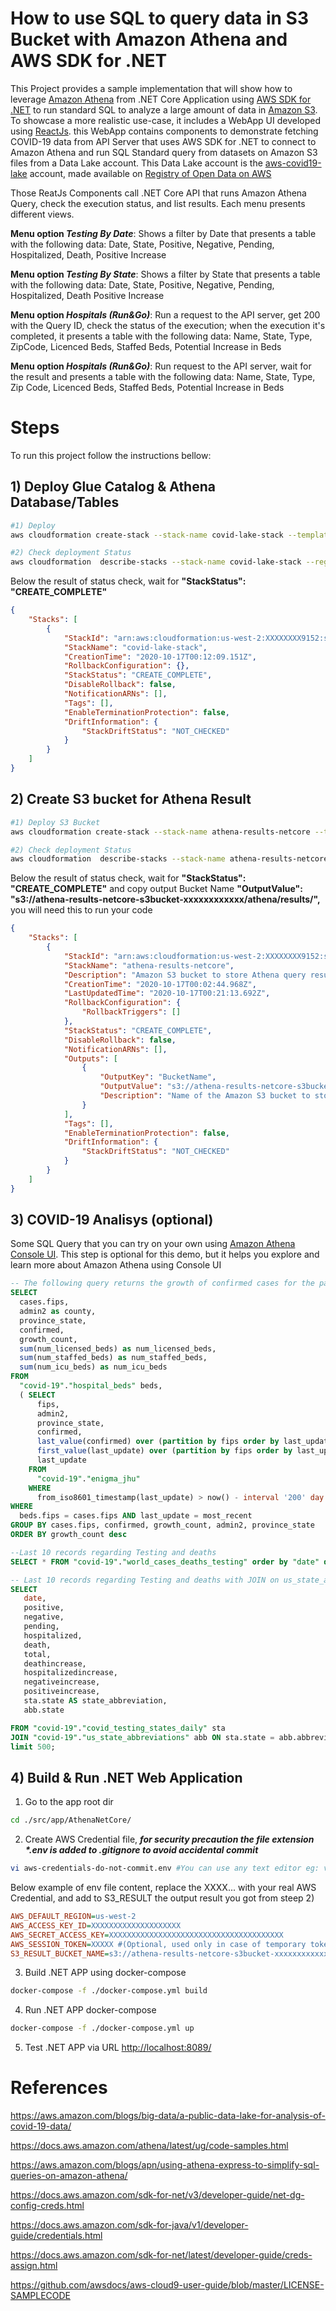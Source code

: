 # How to use SQL to query data in S3 Bucket with Amazon Athena and AWS SDK for .NET

This Project provides a sample implementation that will show how to leverage [Amazon Athena](https://aws.amazon.com/athena/) from .NET Core Application using [AWS SDK for .NET](https://docs.aws.amazon.com/sdk-for-net/v3/developer-guide/welcome.html) to run standard SQL to analyze a large amount of data in [Amazon S3](https://aws.amazon.com/s3/).
To showcase a more realistic use-case, it includes a WebApp UI developed using [ReactJs](https://reactjs.org/). this WebApp contains components to demonstrate fetching COVID-19 data from API Server that uses AWS SDK for .NET to connect to Amazon Athena and run SQL Standard query from datasets on Amazon S3 files from a Data Lake account. This Data Lake account is the [aws-covid19-lake](https://registry.opendata.aws/aws-covid19-lake/) account, made available on [Registry of Open Data on AWS](https://registry.opendata.aws/)

Those ReatJs Components call .NET Core API that runs Amazon Athena Query, check the execution status, and list results. Each menu presents different views.

**Menu option _Testing By Date_**: Shows a filter by Date that presents a table with the following data: Date, State, Positive, Negative, Pending, Hospitalized, Death, Positive Increase

**Menu option _Testing By State_**: Shows a filter by State that presents a table with the following data: Date, State, Positive, Negative, Pending, Hospitalized, Death Positive Increase

**Menu option _Hospitals (Run&Go)_**: Run a request to the API server, get 200 with the Query ID, check the status of the execution; when the execution it's completed, it presents a table with the following data: Name, State, Type, ZipCode, Licenced Beds, Staffed Beds, Potential Increase in Beds

**Menu option _Hospitals (Run&Go)_**: Run request to the API server, wait for the result and presents a table with the following data: Name, State, Type, Zip Code, Licenced Beds, Staffed Beds, Potential Increase in Beds

# Steps

To run this project follow the instructions bellow:

## 1) Deploy Glue Catalog & Athena Database/Tables

```bash
#1) Deploy
aws cloudformation create-stack --stack-name covid-lake-stack --template-url https://covid19-lake.s3.us-east-2.amazonaws.com/cfn/CovidLakeStack.template.json --region us-west-2

#2) Check deployment Status
aws cloudformation  describe-stacks --stack-name covid-lake-stack --region us-west-2
```

Below the result of status check, wait for **"StackStatus": "CREATE_COMPLETE"**

```json
{
    "Stacks": [
        {
            "StackId": "arn:aws:cloudformation:us-west-2:XXXXXXXX9152:stack/covid-lake-stack/xxxxxxxx-100d-11eb-87ef-xxxxxxxxxxx",
            "StackName": "covid-lake-stack",
            "CreationTime": "2020-10-17T00:12:09.151Z",
            "RollbackConfiguration": {},
            "StackStatus": "CREATE_COMPLETE",
            "DisableRollback": false,
            "NotificationARNs": [],
            "Tags": [],
            "EnableTerminationProtection": false,
            "DriftInformation": {
                "StackDriftStatus": "NOT_CHECKED"
            }
        }
    ]
}
```

## 2) Create S3 bucket for Athena Result

```bash
#1) Deploy S3 Bucket
aws cloudformation create-stack --stack-name athena-results-netcore --template-body file://s3-athena-result.template.yaml --region us-west-2

#2) Check deployment Status
aws cloudformation  describe-stacks --stack-name athena-results-netcore --region us-west-2
```

Below the result of status check, wait for **"StackStatus": "CREATE_COMPLETE"** and copy output Bucket Name **"OutputValue": "s3://athena-results-netcore-s3bucket-xxxxxxxxxxxx/athena/results/",** you will need this to run your code

```json
{
    "Stacks": [
        {
            "StackId": "arn:aws:cloudformation:us-west-2:XXXXXXXX9152:stack/athena-results-netcore/xxxxxxxx-100c-11eb-889f-xxxxxxxxxxx",
            "StackName": "athena-results-netcore",
            "Description": "Amazon S3 bucket to store Athena query results",
            "CreationTime": "2020-10-17T00:02:44.968Z",
            "LastUpdatedTime": "2020-10-17T00:21:13.692Z",
            "RollbackConfiguration": {
                "RollbackTriggers": []
            },
            "StackStatus": "CREATE_COMPLETE",
            "DisableRollback": false,
            "NotificationARNs": [],
            "Outputs": [
                {
                    "OutputKey": "BucketName",
                    "OutputValue": "s3://athena-results-netcore-s3bucket-xxxxxxxxxxxx/athena/results/",
                    "Description": "Name of the Amazon S3 bucket to store Athena query results"
                }
            ],
            "Tags": [],
            "EnableTerminationProtection": false,
            "DriftInformation": {
                "StackDriftStatus": "NOT_CHECKED"
            }
        }
    ]
}
```

## 3) COVID-19 Analisys (optional)

Some SQL Query that you can try on your own using [Amazon Athena Console UI]((https://us-west-2.console.aws.amazon.com/athena/home?region=us-west-2#query/)). This step is optional for this demo, but it helps you explore and learn more about Amazon Athena using Console UI

```sql
-- The following query returns the growth of confirmed cases for the past 7 days joined side-by-side with hospital bed availability, broken down by US county:
SELECT 
  cases.fips, 
  admin2 as county, 
  province_state, 
  confirmed,
  growth_count, 
  sum(num_licensed_beds) as num_licensed_beds, 
  sum(num_staffed_beds) as num_staffed_beds, 
  sum(num_icu_beds) as num_icu_beds
FROM 
  "covid-19"."hospital_beds" beds, 
  ( SELECT 
      fips, 
      admin2, 
      province_state, 
      confirmed, 
      last_value(confirmed) over (partition by fips order by last_update) - first_value(confirmed) over (partition by fips order by last_update) as growth_count,
      first_value(last_update) over (partition by fips order by last_update desc) as most_recent,
      last_update
    FROM  
      "covid-19"."enigma_jhu" 
    WHERE 
      from_iso8601_timestamp(last_update) > now() - interval '200' day AND country_region = 'US') cases
WHERE 
  beds.fips = cases.fips AND last_update = most_recent
GROUP BY cases.fips, confirmed, growth_count, admin2, province_state
ORDER BY growth_count desc

--Last 10 records regarding Testing and deaths
SELECT * FROM "covid-19"."world_cases_deaths_testing" order by "date" desc limit 10;

-- Last 10 records regarding Testing and deaths with JOIN on us_state_abbreviations to list State name
SELECT 
   date,
   positive,
   negative,
   pending,
   hospitalized,
   death,
   total,
   deathincrease,
   hospitalizedincrease,
   negativeincrease,
   positiveincrease,
   sta.state AS state_abbreviation,
   abb.state 

FROM "covid-19"."covid_testing_states_daily" sta
JOIN "covid-19"."us_state_abbreviations" abb ON sta.state = abb.abbreviation
limit 500;
```

## 4) Build & Run .NET Web Application

1) Go to the app root dir

```bash
cd ./src/app/AthenaNetCore/
```

2) Create AWS Credential file, **_for security precaution the file extension *.env is added to .gitignore to avoid accidental commit_**

```bash
vi aws-credentials-do-not-commit.env #You can use any text editor eg: vscode -> code aws-credentials-do-not-commit.env
```

Below example of env file content, replace the XXXX... with your real AWS Credential, and add to S3_RESULT the output result you got from steep 2)

```ini
AWS_DEFAULT_REGION=us-west-2
AWS_ACCESS_KEY_ID=XXXXXXXXXXXXXXXXXXXX
AWS_SECRET_ACCESS_KEY=XXXXXXXXXXXXXXXXXXXXXXXXXXXXXXXXXXXXXXX
AWS_SESSION_TOKEN=XXXXX #(Optional, used only in case of temporary token, you'll need to remove this comment on the .env file)
S3_RESULT_BUCKET_NAME=s3://athena-results-netcore-s3bucket-xxxxxxxxxxxx/athena/results/

```

3) Build .NET APP using docker-compose

```bash
docker-compose -f ./docker-compose.yml build
```

4) Run .NET APP docker-compose 

```bash
docker-compose -f ./docker-compose.yml up
```

5) Test .NET APP via URL <http://localhost:8089/>

# References

<https://aws.amazon.com/blogs/big-data/a-public-data-lake-for-analysis-of-covid-19-data/> 

<https://docs.aws.amazon.com/athena/latest/ug/code-samples.html>

<https://aws.amazon.com/blogs/apn/using-athena-express-to-simplify-sql-queries-on-amazon-athena/>

<https://docs.aws.amazon.com/sdk-for-net/v3/developer-guide/net-dg-config-creds.html>

<https://docs.aws.amazon.com/sdk-for-java/v1/developer-guide/credentials.html>

<https://docs.aws.amazon.com/sdk-for-net/latest/developer-guide/creds-assign.html>

<https://github.com/awsdocs/aws-cloud9-user-guide/blob/master/LICENSE-SAMPLECODE>
